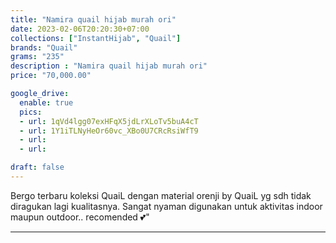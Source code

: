 ```yaml
---
title: "Namira quail hijab murah ori"
date: 2023-02-06T20:20:30+07:00
collections: ["InstantHijab", "Quail"]
brands: "Quail"
grams: "235"
description : "Namira quail hijab murah ori"
price: "70,000.00"

google_drive:
  enable: true
  pics:
  - url: 1qVd4lgg07exHFqX5jdLrXLoTv5buA4cT
  - url: 1Y1iTLNyHeOr60vc_XBo0U7CRcRsiWfT9
  - url: 
  - url: 

draft: false
---
```


Bergo terbaru koleksi QuaiL dengan material orenji by QuaiL yg sdh tidak diragukan lagi kualitasnya. Sangat nyaman digunakan untuk aktivitas indoor maupun outdoor.. recomended 💕"

-----------      
  
